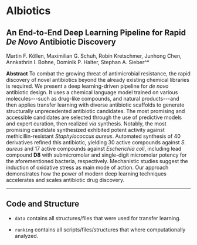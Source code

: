 # AIbiotics

## An End-to-End Deep Learning Pipeline for Rapid *De Novo* Antibiotic Discovery

Martin F. Köllen, Maximilian G. Schuh, Robin Kretschmer, Junhong Chen, Annkathrin I. Bohne, Dominik P. Halter, Stephan A. Sieber^*

**Abstract**
To combat the growing threat of antimicrobial resistance, the rapid discovery of novel antibiotics beyond the already existing chemical libraries is required.
We present a deep learning-driven pipeline for *de novo* antibiotic design. 
It uses a chemical language model trained on various molecules---such as drug-like compounds, and natural products---and then applies transfer learning with diverse antibiotic scaffolds to generate structurally unprecedented antibiotic candidates.
The most promising and accessible candidates are selected through the use of predictive models and expert curation, then realized *via* synthesis.
Notably, the most promising candidate synthesized exhibited potent activity against methicillin-resistant *Staphylococcus aureus*.
Automated synthesis of 40 derivatives refined this antibiotic, yielding 30 active compounds against *S. aureus* and 17 active compounds against *Escherichia coli*, including lead compound **D8** with submicromolar and single-digit micromolar potency for the aforementioned bacteria, respectively.
Mechanistic studies suggest the induction of oxidative stress as main mode of action. 
Our approach demonstrates how the power of modern deep learning techniques accelerates and scales antibiotic drug discovery.

---

## Code and Structure

- `data` contains all structures/files that were used for transfer learning.

- `ranking` contains all scripts/files/structures that where computationally analyzed. 
